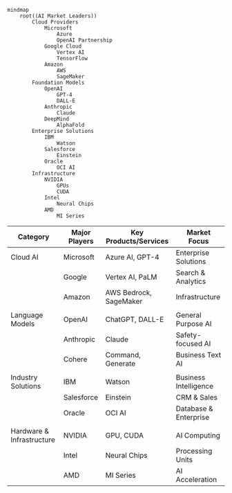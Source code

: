 
```mermaid
mindmap
    root((AI Market Leaders))
        Cloud Providers
            Microsoft
                Azure
                OpenAI Partnership
            Google Cloud
                Vertex AI
                TensorFlow
            Amazon
                AWS
                SageMaker
        Foundation Models
            OpenAI
                GPT-4
                DALL-E
            Anthropic
                Claude
            DeepMind
                AlphaFold
        Enterprise Solutions
            IBM
                Watson
            Salesforce
                Einstein
            Oracle
                OCI AI
        Infrastructure
            NVIDIA
                GPUs
                CUDA
            Intel
                Neural Chips
            AMD
                MI Series
```


| Category                  | Major Players | Key Products/Services  | Market Focus          |
| ------------------------- | ------------- | ---------------------- | --------------------- |
| Cloud AI                  | Microsoft     | Azure AI, GPT-4        | Enterprise Solutions  |
|                           | Google        | Vertex AI, PaLM        | Search & Analytics    |
|                           | Amazon        | AWS Bedrock, SageMaker | Infrastructure        |
|                           |               |                        |                       |
| Language Models           | OpenAI        | ChatGPT, DALL-E        | General Purpose AI    |
|                           | Anthropic     | Claude                 | Safety-focused AI     |
|                           | Cohere        | Command, Generate      | Business Text AI      |
|                           |               |                        |                       |
| Industry Solutions        | IBM           | Watson                 | Business Intelligence |
|                           | Salesforce    | Einstein               | CRM & Sales           |
|                           | Oracle        | OCI AI                 | Database & Enterprise |
|                           |               |                        |                       |
| Hardware & Infrastructure | NVIDIA        | GPU, CUDA              | AI Computing          |
|                           | Intel         | Neural Chips           | Processing Units      |
|                           | AMD           | MI Series              | AI Acceleration       |